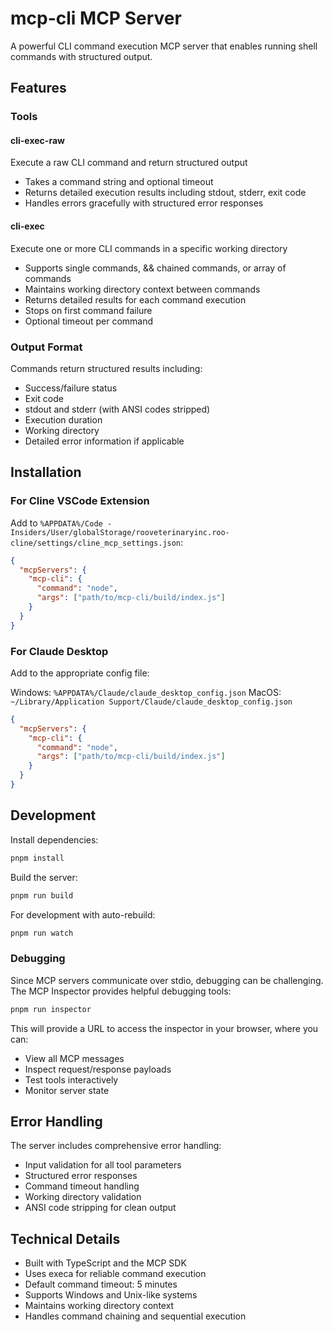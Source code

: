 # mcp-cli MCP Server

A powerful CLI command execution MCP server that enables running shell commands with structured output.

## Features

### Tools

#### cli-exec-raw
Execute a raw CLI command and return structured output
- Takes a command string and optional timeout
- Returns detailed execution results including stdout, stderr, exit code
- Handles errors gracefully with structured error responses

#### cli-exec
Execute one or more CLI commands in a specific working directory
- Supports single commands, && chained commands, or array of commands
- Maintains working directory context between commands
- Returns detailed results for each command execution
- Stops on first command failure
- Optional timeout per command

### Output Format

Commands return structured results including:
- Success/failure status
- Exit code
- stdout and stderr (with ANSI codes stripped)
- Execution duration
- Working directory
- Detailed error information if applicable

## Installation

### For Cline VSCode Extension

Add to `%APPDATA%/Code - Insiders/User/globalStorage/rooveterinaryinc.roo-cline/settings/cline_mcp_settings.json`:

```json
{
  "mcpServers": {
    "mcp-cli": {
      "command": "node",
      "args": ["path/to/mcp-cli/build/index.js"]
    }
  }
}
```

### For Claude Desktop

Add to the appropriate config file:

Windows: `%APPDATA%/Claude/claude_desktop_config.json`
MacOS: `~/Library/Application Support/Claude/claude_desktop_config.json`

```json
{
  "mcpServers": {
    "mcp-cli": {
      "command": "node",
      "args": ["path/to/mcp-cli/build/index.js"]
    }
  }
}
```

## Development

Install dependencies:
```bash
pnpm install
```

Build the server:
```bash
pnpm run build
```

For development with auto-rebuild:
```bash
pnpm run watch
```

### Debugging

Since MCP servers communicate over stdio, debugging can be challenging. The MCP Inspector provides helpful debugging tools:

```bash
pnpm run inspector
```

This will provide a URL to access the inspector in your browser, where you can:
- View all MCP messages
- Inspect request/response payloads
- Test tools interactively
- Monitor server state

## Error Handling

The server includes comprehensive error handling:
- Input validation for all tool parameters
- Structured error responses
- Command timeout handling
- Working directory validation
- ANSI code stripping for clean output

## Technical Details

- Built with TypeScript and the MCP SDK
- Uses execa for reliable command execution
- Default command timeout: 5 minutes
- Supports Windows and Unix-like systems
- Maintains working directory context
- Handles command chaining and sequential execution
